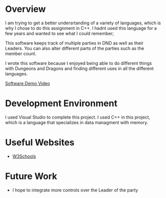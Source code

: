 # Overview

I am trying to get a better undersrtanding of a variety of languages, which is why I chose to do this assignment in C++. I hadnt used this language for a few years and wanted to see what I could remember;

This software keeps track of multiple parties in DND as well as their Leaders. You can also alter different parts of the parties such as the member count.

I wrote this software because I enjoyed being able to do different things with Dungeons and Dragons and finding different uses in all the different languages.

[Software Demo Video](https://youtu.be/TuPu5hJBYZM)

# Development Environment

I used Visual Studio to complete this project.
I used C++ in this project, which is a language that specializes in data managment with memory.

# Useful Websites

* [W3Schools](https://www.w3schools.com/)

# Future Work

* I hope to integrate more controls over the Leader of the party
